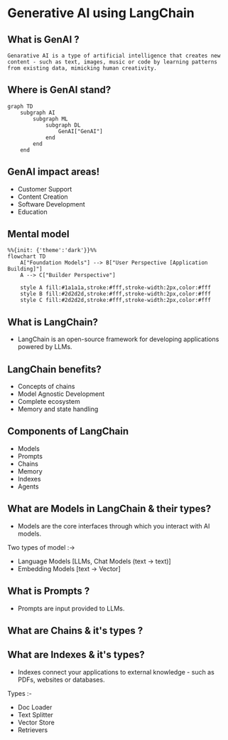 # Generative AI using LangChain


## What is GenAI ?
`
Genarative AI is a type of artificial intelligence that creates new content - such as text, images, music or code by learning patterns from existing data, mimicking human creativity. 
`

## Where is GenAI stand?

```mermaid
graph TD
    subgraph AI
        subgraph ML
            subgraph DL
                GenAI["GenAI"]
            end
        end
    end
```


## GenAI impact areas!

- Customer Support
- Content Creation
- Software Development
- Education


## Mental model

```mermaid
%%{init: {'theme':'dark'}}%%
flowchart TD
    A["Foundation Models"] --> B["User Perspective [Application Building]"]
    A --> C["Builder Perspective"]
    
    style A fill:#1a1a1a,stroke:#fff,stroke-width:2px,color:#fff
    style B fill:#2d2d2d,stroke:#fff,stroke-width:2px,color:#fff
    style C fill:#2d2d2d,stroke:#fff,stroke-width:2px,color:#fff
```


## What is LangChain?

- LangChain is an open-source framework for developing applications powered by LLMs.



## LangChain benefits?

- Concepts of chains
- Model Agnostic Development
- Complete ecosystem
- Memory and state handling


## Components of LangChain

- Models
- Prompts
- Chains
- Memory
- Indexes
- Agents

## What are Models in LangChain & their types?

- Models are the core interfaces through which you interact with AI models.

 Two types of model :->

- Language Models  [LLMs, Chat Models (text -> text)]  
- Embedding Models [text -> Vector]


## What is Prompts ?

- Prompts are input provided to LLMs.


## What are Chains & it's types ?




## What are Indexes & it's types?

- Indexes connect your applications to external knowledge - such as PDFs,
websites or databases.


Types :- 

- Doc Loader
- Text Splitter
- Vector Store
- Retrievers